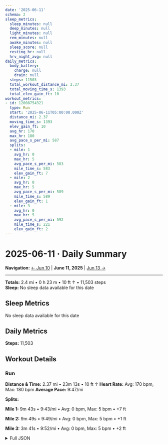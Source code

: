```yaml
---
date: '2025-06-11'
schema: 2
sleep_metrics:
  sleep_minutes: null
  deep_minutes: null
  light_minutes: null
  rem_minutes: null
  awake_minutes: null
  sleep_score: null
  resting_hr: null
  hrv_night_avg: null
daily_metrics:
  body_battery:
    charge: null
    drain: null
  steps: 11503
  total_workout_distance_mi: 2.37
  total_moving_time_s: 1393
  total_elev_gain_ft: 10
workout_metrics:
- id: 12008754321
  type: Run
  start: '2025-06-11T05:00:00.000Z'
  distance_mi: 2.37
  moving_time_s: 1393
  elev_gain_ft: 10
  avg_hr: 170
  max_hr: 180
  avg_pace_s_per_mi: 587
  splits:
  - mile: 1
    avg_hr: 0
    max_hr: 5
    avg_pace_s_per_mi: 583
    mile_time_s: 583
    elev_gain_ft: 7
  - mile: 2
    avg_hr: 0
    max_hr: 5
    avg_pace_s_per_mi: 589
    mile_time_s: 589
    elev_gain_ft: 1
  - mile: 3
    avg_hr: 0
    max_hr: 5
    avg_pace_s_per_mi: 592
    mile_time_s: 221
    elev_gain_ft: 2
---
```

# 2025-06-11 · Daily Summary

**Navigation:** [← Jun 10](10) | **June 11, 2025** | [Jun 13 →](13)

---
**Totals:** 2.4 mi • 0 h 23 m • 10 ft ↑ • 11,503 steps  
**Sleep:** No sleep data available for this date

## Sleep Metrics
No sleep data available for this date

## Daily Metrics
**Steps:** 11,503

## Workout Details
### Run
**Distance & Time:** 2.37 mi • 23m 13s • 10 ft ↑
**Heart Rate:** Avg: 170 bpm, Max: 180 bpm
**Average Pace:** 9:47/mi

**Splits:**

**Mile 1:** 9m 43s • 9:43/mi • Avg: 0 bpm, Max: 5 bpm • +7 ft

**Mile 2:** 9m 49s • 9:49/mi • Avg: 0 bpm, Max: 5 bpm • +1 ft

**Mile 3:** 3m 41s • 9:52/mi • Avg: 0 bpm, Max: 5 bpm • +2 ft



<details>
<summary>Full JSON</summary>

```json
{
  "date": "2025-06-11",
  "schema": 2,
  "sleep_metrics": {
    "sleep_minutes": null,
    "deep_minutes": null,
    "light_minutes": null,
    "rem_minutes": null,
    "awake_minutes": null,
    "sleep_score": null,
    "resting_hr": null,
    "hrv_night_avg": null
  },
  "daily_metrics": {
    "body_battery": {
      "charge": null,
      "drain": null
    },
    "steps": 11503,
    "total_workout_distance_mi": 2.37,
    "total_moving_time_s": 1393,
    "total_elev_gain_ft": 10
  },
  "workout_metrics": [
    {
      "id": 12008754321,
      "type": "Run",
      "start": "2025-06-11T05:00:00.000Z",
      "distance_mi": 2.37,
      "moving_time_s": 1393,
      "elev_gain_ft": 10,
      "avg_hr": 170,
      "max_hr": 180,
      "avg_pace_s_per_mi": 587,
      "splits": [
        {
          "mile": 1,
          "avg_hr": 0,
          "max_hr": 5,
          "avg_pace_s_per_mi": 583,
          "mile_time_s": 583,
          "elev_gain_ft": 7
        },
        {
          "mile": 2,
          "avg_hr": 0,
          "max_hr": 5,
          "avg_pace_s_per_mi": 589,
          "mile_time_s": 589,
          "elev_gain_ft": 1
        },
        {
          "mile": 3,
          "avg_hr": 0,
          "max_hr": 5,
          "avg_pace_s_per_mi": 592,
          "mile_time_s": 221,
          "elev_gain_ft": 2
        }
      ]
    }
  ]
}
```
</details>
